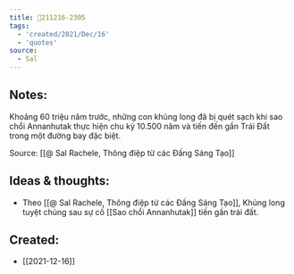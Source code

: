 ```yaml
---
title: 💬211216-2305
tags:
  - 'created/2021/Dec/16'
  - 'quotes'
source:
  - Sal
---
```


## Notes:
Khoảng 60 triệu năm trước, những con khủng long đã bị quét sạch khi sao chổi Annanhutak thực hiện chu kỳ 10.500 năm và tiến đến gần Trái Đất trong một đường bay đặc biệt.

Source: [[@ Sal Rachele, Thông điệp từ các Đấng Sáng Tạo]]

## Ideas & thoughts:
- Theo [[@ Sal Rachele, Thông điệp từ các Đấng Sáng Tạo]], Khủng long tuyệt chủng sau sự cố [[Sao chổi Annanhutak]] tiến gần trái đất.

## Created:
- [[2021-12-16]]
